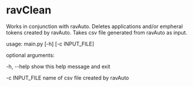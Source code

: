 # ravClean
Works in conjunction with ravAuto. 
Deletes applications and/or empheral tokens created by ravAuto.
Takes csv file generated from ravAuto as input.

usage: main.py [-h] [-c INPUT_FILE]

optional arguments:

  -h, --help     show this help message and exit
  
  -c INPUT_FILE  name of csv file created by ravAuto
